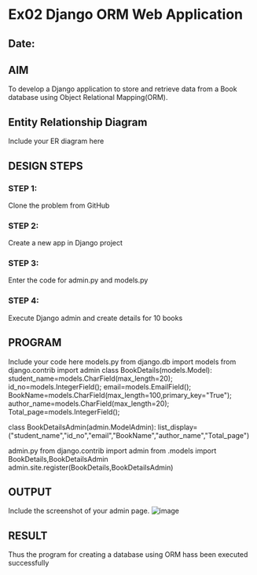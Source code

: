 # Ex02 Django ORM Web Application
## Date: 
## AIM
To develop a Django application to store and retrieve data from a Book database using Object Relational Mapping(ORM).

## Entity Relationship Diagram

Include your ER diagram here

## DESIGN STEPS

### STEP 1:
Clone the problem from GitHub

### STEP 2:
Create a new app in Django project

### STEP 3:
Enter the code for admin.py and models.py

### STEP 4:
Execute Django admin and create details for 10 books

## PROGRAM

Include your code here
models.py
from django.db import models
from django.contrib import admin
class BookDetails(models.Model):
   student_name=models.CharField(max_length=20);
   id_no=models.IntegerField();
   email=models.EmailField();
   BookName=models.CharField(max_length=100,primary_key="True");
   author_name=models.CharField(max_length=20);
   Total_page=models.IntegerField();

class BookDetailsAdmin(admin.ModelAdmin):
  list_display=("student_name","id_no","email","BookName","author_name","Total_page")


admin.py
from django.contrib import admin
from .models import BookDetails,BookDetailsAdmin
admin.site.register(BookDetails,BookDetailsAdmin)
## OUTPUT

Include the screenshot of your admin page.
![image](https://github.com/230131249/ORM/assets/150232701/438dd236-4c07-4c88-89c5-86328b5acf17)


## RESULT
Thus the program for creating a database using ORM hass been executed successfully
